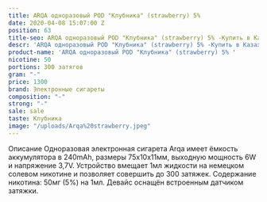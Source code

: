 ```yaml
---
title: ARQA одноразовый POD "Клубника" (strawberry) 5%
date: 2020-04-08 15:07:00 Z
position: 63
title-seo: ARQA одноразовый POD "Клубника" (strawberry) 5% -Купить в Казахстане
descr: 'ARQA одноразовый POD "Клубника" (strawberry) 5% -Купить в Казахстане '
product-name: 'ARQA одноразовый POD "Клубника" (strawberry) 5% '
nicotine: 50
portions: 300 затягов
gram: "-"
price: 1300
brand: Электронные сигареты
composition: "-"
strong: "-"
sale: sale
taste: Клубника
image: "/uploads/Arqa%20strawberry.jpeg"
---
```


Описание
Одноразовая электронная сигарета Arqa имеет ёмкость аккумулятора в 240mAh, размеры 75х10х11мм, выходную мощность 6W и напряжение 3,7V. Устройство вмещает 1мл жидкости на немецком солевом никотине и позволяет совершить до 300 затяжек. Содержание никотина: 50мг (5%) на 1мл. Девайс оснащён встроенным датчиком затяжки.